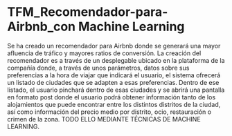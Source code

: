 # TFM_Recomendador-para-Airbnb_con Machine Learning
Se ha creado un recomendador para Airbnb donde se generará una mayor afluencia de tráfico y mayores ratios de conversión. La creación del recomendador es a través de un desplegable ubicado en la plataforma de la compañía donde, a través de unos parámetros, datos sobre sus preferencias a la hora de viajar que indicará el usuario, el sistema ofrecerá un listado de ciudades que se adapten a esas preferencias. Dentro de ese listado, el usuario pinchará dentro de esas ciudades y se abrirá una pantalla en formato post donde el usuario podrá obtener información tanto de los alojamientos que puede encontrar entre los distintos distritos de la ciudad, así como información del precio medio por distrito, ocio, restauración o crimen de la zona.  TODO ELLO MEDIANTE TÉCNICAS DE MACHINE LEARNING.
